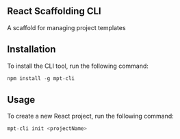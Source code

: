 ## React Scaffolding CLI
A scaffold for managing project templates

## Installation
To install the CLI tool, run the following command:

```js
npm install -g mpt-cli
```
## Usage
To create a new React project, run the following command:
```js
mpt-cli init <projectName>
```